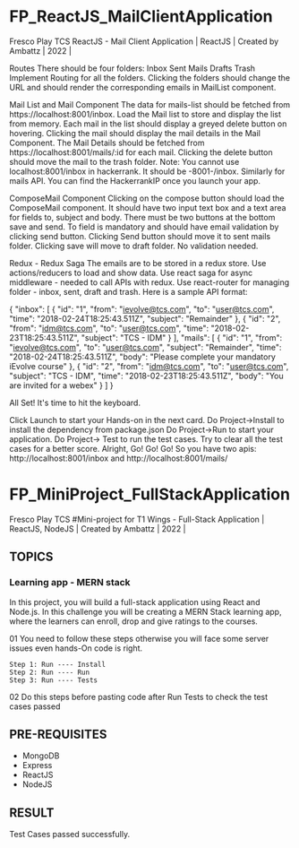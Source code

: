 # FP_ReactJS_MailClientApplication
Fresco Play TCS ReactJS - Mail Client Application | ReactJS | Created by Ambattz | 2022 |

Routes
There should be four folders:
Inbox
Sent Mails
Drafts
Trash
Implement Routing for all the folders.
Clicking the folders should change the URL and should render the corresponding emails in MailList component.

Mail List and Mail Component
The data for mails-list should be fetched from https://localhost:8001/inbox.
Load the Mail list to store and display the list from memory.
Each mail in the list should display a greyed delete button on hovering.
Clicking the mail should display the mail details in the Mail Component.
The Mail Details should be fetched from https://localhost:8001/mails/:id for each mail.
Clicking the delete button should move the mail to the trash folder.
Note: You cannot use localhost:8001/inbox in hackerrank. It should be <Hackerrankip>-8001-<SomeURL>/inbox. Similarly for mails API. You can find the HackerrankIP once you launch your app.
  
  ComposeMail Component
Clicking on the compose button should load the ComposeMail component.
It should have two input text box and a text area for fields to, subject and body.
There must be two buttons at the bottom save and send.
To field is mandatory and should have email validation by clicking send button. Clicking Send button should move it to sent mails folder.
Clicking save will move to draft folder. No validation needed.
  
  Redux - Redux Saga
The emails are to be stored in a redux store. Use actions/reducers to load and show data.
Use react saga for async middleware - needed to call APIs with redux.
Use react-router for managing folder - inbox, sent, draft and trash. Here is a sample API format:
  
  {
  "inbox": [
     {
        "id": "1",
        "from": "ievolve@tcs.com",
        "to": "user@tcs.com",
        "time": "2018-02-24T18:25:43.511Z",
        "subject": "Remainder"
      },
      {
        "id": "2",
        "from": "idm@tcs.com",
        "to": "user@tcs.com",
        "time": "2018-02-23T18:25:43.511Z",
        "subject": "TCS - IDM"
      }
  ],
  "mails": [
     {
        "id": "1",
        "from": "ievolve@tcs.com",
        "to": "user@tcs.com",
        "subject": "Remainder",
        "time": "2018-02-24T18:25:43.511Z",
        "body": "Please complete your mandatory iEvolve course"
      },
      {
        "id": "2",
        "from": "idm@tcs.com",
        "to": "user@tcs.com",
        "subject": "TCS - IDM",
        "time": "2018-02-23T18:25:43.511Z",
        "body": "You are invited for a webex"
      }
  ]
}
  
  
  All Set!
It's time to hit the keyboard.

Click Launch to start your Hands-on in the next card.
Do Project->Install to install the dependency from package.json
Do Project->Run to start your application.
Do Project-> Test to run the test cases.
Try to clear all the test cases for a better score.
Alright, Go! Go! Go!
  So you have two apis: http://localhost:8001/inbox and http://localhost:8001/mails/<id>
  
  # FP_MiniProject_FullStackApplication
Fresco Play TCS #Mini-project for T1 Wings - Full-Stack Application | ReactJS, NodeJS | Created by Ambattz | 2022 |

## TOPICS
### Learning app - MERN stack
In this project, you will build a full-stack application using React and Node.js. In this challenge you will be creating a MERN Stack learning app, where the learners can enroll, drop and give ratings to the courses.

01 You need to follow these steps otherwise you will face some server issues even hands-On code is right. 

    Step 1: Run ---- Install
    Step 2: Run ---- Run
    Step 3: Run ---- Tests 
    
02 Do this steps before pasting code after Run Tests to check the test cases passed

## PRE-REQUISITES
* MongoDB
* Express
* ReactJS
* NodeJS

## RESULT
Test Cases passed successfully.
